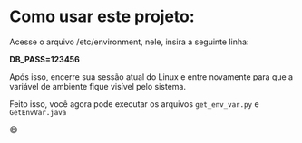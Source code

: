 # Como usar este projeto:

Acesse o arquivo /etc/environment, nele, insira a seguinte linha:

**DB_PASS=123456**

Após isso, encerre sua sessão atual do Linux e entre novamente para
que a variável de ambiente fique visível pelo sistema.

Feito isso, você agora pode executar os arquivos `get_env_var.py` e 
`GetEnvVar.java`

:smile: 